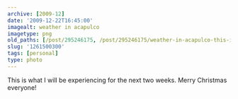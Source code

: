 ```yaml
---
archive: [2009-12]
date: '2009-12-22T16:45:00'
imagealt: weather in acapulco
imagetype: png
old_paths: [/post/295246175, /post/295246175/weather-in-acapulco-this-is-what-i-will-be]
slug: '1261500300'
tags: [personal]
type: photo
---
```


This is what I will be experiencing for the next two weeks. Merry Christmas
everyone!

